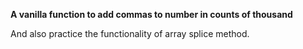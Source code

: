 **A vanilla function to add commas to number in counts of thousand**

And also practice the functionality of array splice method.
